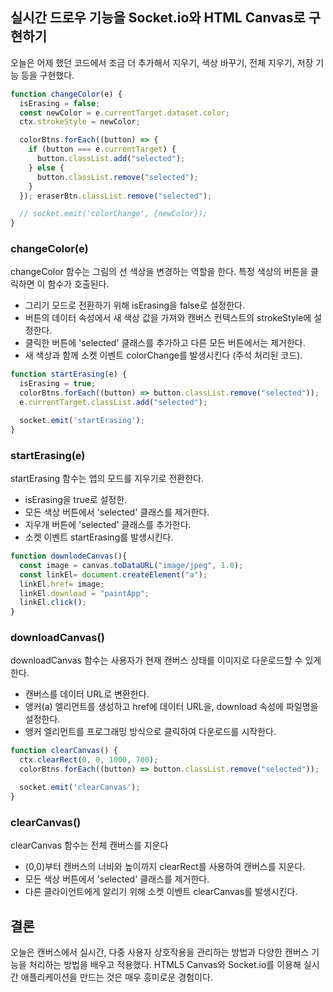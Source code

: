 ## 실시간 드로우 기능을 Socket.io와 HTML Canvas로 구현하기

오늘은 어제 했던 코드에서 조금 더 추가해서 지우기, 색상 바꾸기, 전체 지우기, 저장 기능 등을 구현했다. 

```javascript
function changeColor(e) {
  isErasing = false;
  const newColor = e.currentTarget.dataset.color;
  ctx.strokeStyle = newColor;

  colorBtns.forEach((button) => {
    if (button === e.currentTarget) {
      button.classList.add("selected");
    } else {
      button.classList.remove("selected");
    }
  }); eraserBtn.classList.remove("selected");

  // socket.emit('colorChange', {newColor});
}
```
### changeColor(e)
changeColor 함수는 그림의 선 색상을 변경하는 역할을 한다. 특정 색상의 버튼을 클릭하면 이 함수가 호출된다.

- 그리기 모드로 전환하기 위해 isErasing을 false로 설정한다.
- 버튼의 데이터 속성에서 새 색상 값을 가져와 캔버스 컨텍스트의 strokeStyle에 설정한다.
- 클릭한 버튼에 'selected' 클래스를 추가하고 다른 모든 버튼에서는 제거한다.
- 새 색상과 함께 소켓 이벤트 colorChange를 발생시킨다 (주석 처리된 코드).


```javascript
function startErasing(e) {
  isErasing = true;
  colorBtns.forEach((button) => button.classList.remove("selected"));
  e.currentTarget.classList.add("selected");

  socket.emit('startErasing');
}
```
### startErasing(e)
startErasing 함수는 앱의 모드를 지우기로 전환한다.

- isErasing을 true로 설정한.
- 모든 색상 버튼에서 'selected' 클래스를 제거한다.
- 지우개 버튼에 'selected' 클래스를 추가한다.
- 소켓 이벤트 startErasing를 발생시킨다.


```javascript
function downlodeCanvas(){
  const image = canvas.toDataURL("image/jpeg", 1.0);
  const linkEl= document.createElement("a");
  linkEl.href= image;
  linkEl.download = "paintApp";
  linkEl.click();
}
```
### downloadCanvas()
downloadCanvas 함수는 사용자가 현재 캔버스 상태를 이미지로 다운로드할 수 있게 한다.

- 캔버스를 데이터 URL로 변환한다.
- 앵커(a) 엘리먼트를 생성하고 href에 데이터 URL을, download 속성에 파일명을 설정한다.
- 앵커 엘리먼트를 프로그래밍 방식으로 클릭하여 다운로드를 시작한다.

```javascript
function clearCanvas() {
  ctx.clearRect(0, 0, 1000, 700);
  colorBtns.forEach((button) => button.classList.remove("selected"));

  socket.emit('clearCanvas');
}
```
### clearCanvas()
clearCanvas 함수는 전체 캔버스를 지운다

- (0,0)부터 캔버스의 너비와 높이까지 clearRect를 사용하여 캔버스를 지운다.
- 모든 색상 버튼에서 'selected' 클래스를 제거한다.
- 다른 클라이언트에게 알리기 위해 소켓 이벤트 clearCanvas를 발생시킨다.

## 결론
오늘은  캔버스에서 실시간, 다중 사용자 상호작용을 관리하는 방법과 다양한 캔버스 기능을 처리하는 방법을 배우고 적용했다. HTML5 Canvas와 Socket.io를 이용해 실시간 애플리케이션을 만드는 것은 매우 흥미로운 경험이다.

